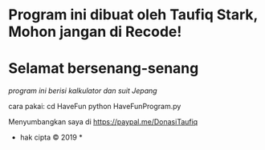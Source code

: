 # Program ini dibuat oleh Taufiq Stark, Mohon jangan di Recode!
# Selamat bersenang-senang
_program ini berisi kalkulator dan suit Jepang_

cara pakai:
cd HaveFun
python HaveFunProgram.py


Menyumbangkan saya di https://paypal.me/DonasiTaufiq
* hak cipta © 2019 *
